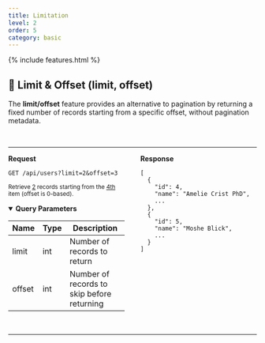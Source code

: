 ```yaml
---
title: Limitation
level: 2
order: 5
category: basic
---
```


{% include features.html %}

## 🔢 Limit & Offset (limit, offset)

The **limit/offset** feature provides an alternative to pagination by returning a fixed number of records starting from a specific offset, without pagination metadata.

<br>

---

<div style="display: flex; gap: 2rem; align-items: flex-start;" class="req-res">

<div style="flex: 1;" class="highlight">
<strong>Request</strong>

<pre class="highlight"><code>GET /api/users?limit=2&offset=3</code></pre>

<sup>Retrieve <ins>2</ins> records starting from the <ins>4th</ins> item (offset is 0-based).</sup>

<details open class="sup">
<summary><strong>Query Parameters</strong></summary>

| Name   | Type | Description                                |
|--------|------|--------------------------------------------|
| limit  | int  | Number of records to return                |
| offset | int  | Number of records to skip before returning |
</details>

</div>

<div style="flex: 1;">
<strong>Response</strong>

<pre><code>[
  {
    "id": 4,
    "name": "Amelie Crist PhD",
    ...
  },
  {
    "id": 5,
    "name": "Moshe Blick",
    ...
  }
]
</code></pre>

</div>

</div>

<br>

---
